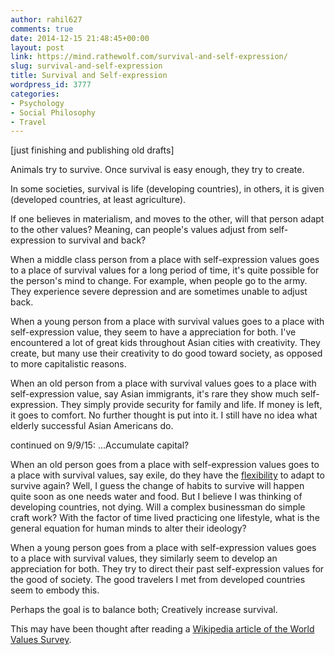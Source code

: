 ```yaml
---
author: rahil627
comments: true
date: 2014-12-15 21:48:45+00:00
layout: post
link: https://mind.rathewolf.com/survival-and-self-expression/
slug: survival-and-self-expression
title: Survival and Self-expression
wordpress_id: 3777
categories:
- Psychology
- Social Philosophy
- Travel
---
```


[just finishing and publishing old drafts]

Animals try to survive. Once survival is easy enough, they try to create.

In some societies, survival is life (developing countries), in others, it is given (developed countries, at least agriculture).

If one believes in materialism, and moves to the other, will that person adapt to the other values? Meaning, can people's values adjust from self-expression to survival and back?

When a middle class person from a place with self-expression values goes to a place of survival values for a long period of time, it's quite possible for the person's mind to change. For example, when people go to the army. They experience severe depression and are sometimes unable to adjust back.

When a young person from a place with survival values goes to a place with self-expression value, they seem to have a appreciation for both. I've encountered a lot of great kids throughout Asian cities with creativity. They create, but many use their creativity to do good toward society, as opposed to more capitalistic reasons.

When an old person from a place with survival values goes to a place with self-expression value, say Asian immigrants, it's rare they show much self-expression. They simply provide security for family and life. If money is left, it goes to comfort. No further thought is put into it. I still have no idea what elderly successful Asian Americans do.

continued on 9/9/15:
...Accumulate capital?

When an old person goes from a place with self-expression values goes to a place with survival values, say exile, do they have the [flexibility](https://mind.rathewolf.com/flexibility) to adapt to survive again? Well, I guess the change of habits to survive will happen quite soon as one needs water and food. But I believe I was thinking of developing countries, not dying. Will a complex businessman do simple craft work? With the factor of time lived practicing one lifestyle, what is the general equation for human minds to alter their ideology?

When a young person goes from a place with self-expression values goes to a place with survival values, they similarly seem to develop an appreciation for both. They try to direct their past self-expression values for the good of society. The good travelers I met from developed countries seem to embody this.

Perhaps the goal is to balance both; Creatively increase survival.

This may have been thought after reading a [Wikipedia article of the World Values Survey](https://en.wikipedia.org/wiki/World_Values_Survey).
